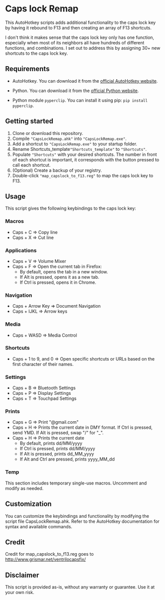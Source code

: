 # Caps lock Remap

This AutoHotkey scripts adds additional functionality to the caps lock key by
having it rebound to F13 and then creating an array of F13 shortcuts.

I don't think it makes sense that the caps lock key only has one function,
especially when most of its neighbors all have hundreds of different
functions, and combinations. I set out to address this by assigning 30+
new shortcuts to the caps lock key.

## Requirements

- AutoHotkey. You can download it from the [official AutoHotkey website](https://www.autohotkey.com/).
- Python. You can download it from the [official Python website](https://www.python.org/downloads/).

- Python module `pyperclip`. You can install it using pip: `pip install pyperclip`.

## Getting started

1. Clone or download this repository.
2. Compile `"CapsLockRemap.ahk"` into `"CapsLockRemap.exe"`.
3. Add a shortcut to `"CapsLockRemap.exe"` to your startup folder.
4. Rename Shortcuts_template`"Shortcuts_template"` to `"Shortcuts"`.
5. Populate `"Shortcuts"` with your desired shortcuts. The number in front of each shortcut is important, it corresponds with the button pressed to call each shortcut.
6. (Optional) Create a backup of your registry.
7. Double-click `"map_capslock_to_f13.reg"` to map the caps lock key to F13.

## Usage

This script gives the following keybindings to the caps lock key:

### Macros
- Caps + C => Copy line
- Caps + X => Cut line

### Applications

- Caps + V => Volume Mixer
- Caps + F => Open the current tab in Firefox:
  - By default, opens the tab in a new window.
  - If Alt is pressed, opens it as a new tab.
  - If Ctrl is pressed, opens it in Chrome.

### Navigation

- Caps + Arrow Key => Document Navigation
- Caps + IJKL => Arrow keys

### Media

- Caps + WASD => Media Control

### Shortcuts

- Caps + 1 to 9, and 0 => Open specific shortcuts or URLs based on the first character of their names.

### Settings

- Caps + B => Bluetooth Settings
- Caps + P => Display Settings
- Caps + T => Touchpad Settings

### Prints

- Caps + G => Print "@gmail.com"
- Caps + H => Prints the current date in DMY format. If Ctrl is pressed, send YMD. If Alt is pressed, swap "/" for "\_".
- Caps + H => Prints the current date
  - By default, prints dd/MM/yyyy
  - If Ctrl is pressed, prints dd/MM/yyyy
  - If Alt is pressed, prints dd_MM_yyyy
  - If Alt and Ctrl are pressed, prints yyyy_MM_dd

### Temp

This section includes temporary single-use macros. Uncomment and modify as needed.

## Customization

You can customize the keybindings and functionality by modifying the script file
CapsLockRemap.ahk. Refer to the AutoHotkey documentation for syntax and available commands.

## Credit

Credit for map_capslock_to_f13.reg goes to http://www.grismar.net/ventrilocapsfix/

## Disclaimer

This script is provided as-is, without any warranty or guarantee. Use it at your own risk.
